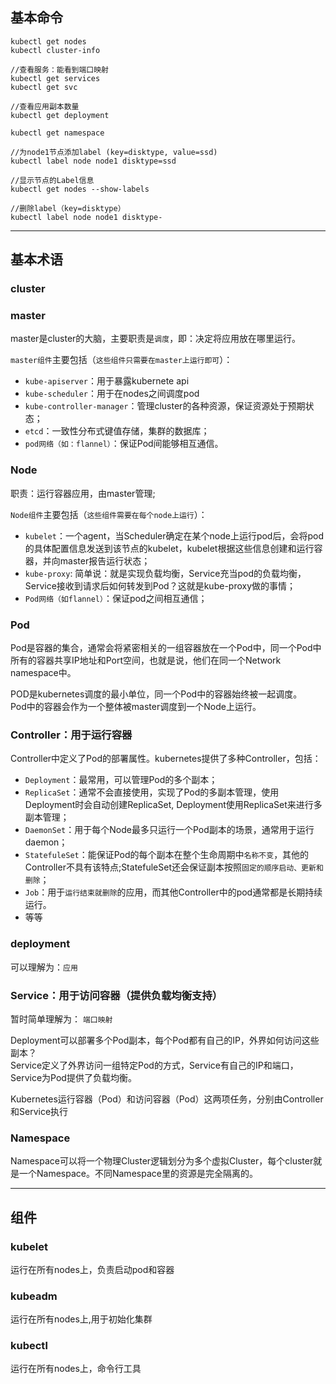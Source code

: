 ## 基本命令

```
kubectl get nodes
kubectl cluster-info 

//查看服务：能看到端口映射
kubectl get services
kubectl get svc

//查看应用副本数量
kubectl get deployment

kubectl get namespace

//为node1节点添加label (key=disktype, value=ssd)
kubectl label node node1 disktype=ssd

//显示节点的Label信息
kubectl get nodes --show-labels

//删除label（key=disktype）
kubectl label node node1 disktype-

```

---

## 基本术语
### cluster

### master
master是cluster的大脑，主要职责是`调度`，即：决定将应用放在哪里运行。

`master组件`主要包括（`这些组件只需要在master上运行即可`）：
- `kube-apiserver`：用于暴露kubernete api
- `kube-scheduler`：用于在nodes之间调度pod
- `kube-controller-manager`：管理cluster的各种资源，保证资源处于预期状态；
- `etcd`：一致性分布式键值存储，集群的数据库；
- `pod网络（如：flannel）`：保证Pod间能够相互通信。


### Node
职责：运行容器应用，由master管理;

`Node组件`主要包括（`这些组件需要在每个node上运行`）：

- `kubelet`：一个agent，当Scheduler确定在某个node上运行pod后，会将pod的具体配置信息发送到该节点的kubelet，kubelet根据这些信息创建和运行容器，并向master报告运行状态；
- `kube-proxy`: 简单说：就是实现负载均衡，Service充当pod的负载均衡，Service接收到请求后如何转发到Pod？这就是kube-proxy做的事情；
- `Pod网络（如flannel）`：保证pod之间相互通信；


### Pod
Pod是容器的集合，通常会将紧密相关的一组容器放在一个Pod中，同一个Pod中所有的容器共享IP地址和Port空间，也就是说，他们在同一个Network namespace中。

POD是kubernetes调度的最小单位，同一个Pod中的容器始终被一起调度。   
Pod中的容器会作为一个整体被master调度到一个Node上运行。    

### Controller：用于运行容器
Controller中定义了Pod的部署属性。kubernetes提供了多种Controller，包括：

- `Deployment`：最常用，可以管理Pod的多个副本；
- `ReplicaSet`：通常不会直接使用，实现了Pod的多副本管理，使用Deployment时会自动创建ReplicaSet, Deployment使用ReplicaSet来进行多副本管理；
- `DaemonSet`：用于每个Node最多只运行一个Pod副本的场景，通常用于运行daemon；
- `StatefuleSet`：能保证Pod的每个副本在整个生命周期中`名称不变`，其他的Controller不具有该特点;StatefuleSet还会保证副本按照`固定的顺序启动、更新和删除`；
- `Job`：用于`运行结束就删除`的应用，而其他Controller中的pod通常都是长期持续运行。
- 等等

### deployment
可以理解为：`应用`

### Service：用于访问容器（提供负载均衡支持）
暂时简单理解为： `端口映射`

Deployment可以部署多个Pod副本，每个Pod都有自己的IP，外界如何访问这些副本？   
Service定义了外界访问一组特定Pod的方式，Service有自己的IP和端口，Service为Pod提供了负载均衡。

Kubernetes运行容器（Pod）和访问容器（Pod）这两项任务，分别由Controller和Service执行


### Namespace
Namespace可以将一个物理Cluster逻辑划分为多个虚拟Cluster，每个cluster就是一个Namespace。不同Namespace里的资源是完全隔离的。


---

## 组件
### kubelet
运行在所有nodes上，负责启动pod和容器

### kubeadm
运行在所有nodes上,用于初始化集群

### kubectl
运行在所有nodes上，命令行工具